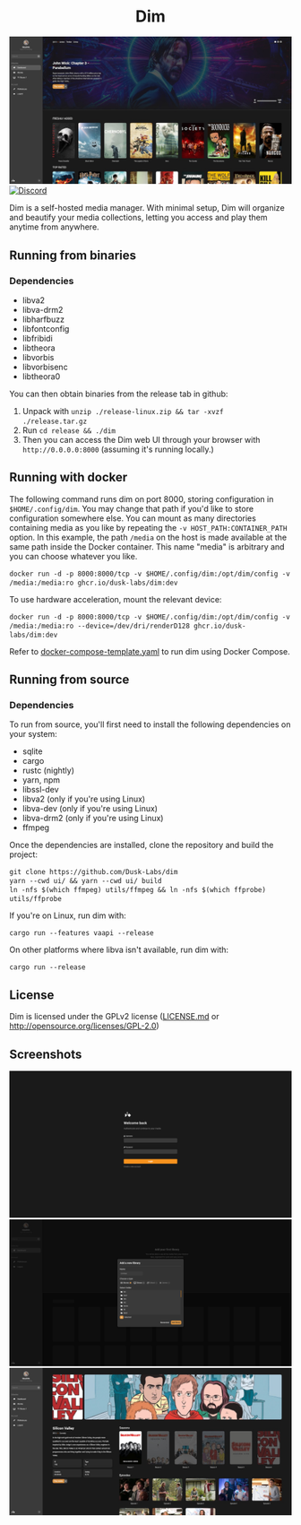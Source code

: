 <h1 align="center">Dim</h1>

![Dashboard](docs/design/dashboard.jpg)
[![Discord](https://img.shields.io/discord/834495310332035123)](http://discord.gg/YJCrFTykQ4)

Dim is a self-hosted media manager. With minimal setup, Dim will organize and beautify your media collections, letting you access and play them anytime from anywhere.

## Running from binaries

### Dependencies

* libva2
* libva-drm2
* libharfbuzz
* libfontconfig
* libfribidi
* libtheora
* libvorbis
* libvorbisenc
* libtheora0

You can then obtain binaries from the release tab in github:

1. Unpack with `unzip ./release-linux.zip && tar -xvzf ./release.tar.gz`
2. Run `cd release && ./dim`
3. Then you can access the Dim web UI through your browser with `http://0.0.0.0:8000` (assuming it's running locally.)

## Running with docker

The following command runs dim on port 8000, storing configuration in `$HOME/.config/dim`.
You may change that path if you'd like to store configuration somewhere else.
You can mount as many directories containing media as you like by repeating the `-v HOST_PATH:CONTAINER_PATH` option.
In this example, the path `/media` on the host is made available at the same path inside the Docker container.
This name "media" is arbitrary and you can choose whatever you like.

```
docker run -d -p 8000:8000/tcp -v $HOME/.config/dim:/opt/dim/config -v /media:/media:ro ghcr.io/dusk-labs/dim:dev
```

To use hardware acceleration, mount the relevant device:

```
docker run -d -p 8000:8000/tcp -v $HOME/.config/dim:/opt/dim/config -v /media:/media:ro --device=/dev/dri/renderD128 ghcr.io/dusk-labs/dim:dev
```

Refer to [docker-compose-template.yaml](https://github.com/Dusk-Labs/dim/blob/master/docker-compose-template.yml) to run dim using Docker Compose.

## Running from source

### Dependencies

To run from source, you'll first need to install the following dependencies on your system:

* sqlite
* cargo
* rustc (nightly)
* yarn, npm
* libssl-dev
* libva2 (only if you're using Linux)
* libva-dev (only if you're using Linux)
* libva-drm2 (only if you're using Linux)
* ffmpeg

Once the dependencies are installed, clone the repository and build the project:

```
git clone https://github.com/Dusk-Labs/dim
yarn --cwd ui/ && yarn --cwd ui/ build
ln -nfs $(which ffmpeg) utils/ffmpeg && ln -nfs $(which ffprobe) utils/ffprobe
```

If you're on Linux, run dim with:

```
cargo run --features vaapi --release
```

On other platforms where libva isn't available, run dim with:

```
cargo run --release
```

## License

Dim is licensed under the GPLv2 license ([LICENSE.md](LICENSE.md) or http://opensource.org/licenses/GPL-2.0)

## Screenshots

![Login_Page](docs/design/login_page.png)
![Add_Library Modal](docs/design/add_library.png)
![Media_Page](docs/design/media_page.jpg)
